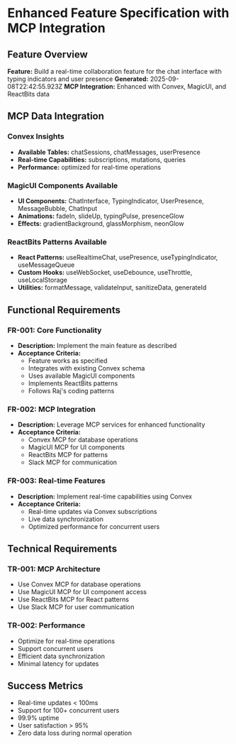 # Enhanced Feature Specification with MCP Integration

## Feature Overview
**Feature:** Build a real-time collaboration feature for the chat interface with typing indicators and user presence
**Generated:** 2025-09-08T22:42:55.923Z
**MCP Integration:** Enhanced with Convex, MagicUI, and ReactBits data

## MCP Data Integration

### Convex Insights
- **Available Tables:** chatSessions, chatMessages, userPresence
- **Real-time Capabilities:** subscriptions, mutations, queries
- **Performance:** optimized for real-time operations

### MagicUI Components Available
- **UI Components:** ChatInterface, TypingIndicator, UserPresence, MessageBubble, ChatInput
- **Animations:** fadeIn, slideUp, typingPulse, presenceGlow
- **Effects:** gradientBackground, glassMorphism, neonGlow

### ReactBits Patterns Available
- **React Patterns:** useRealtimeChat, usePresence, useTypingIndicator, useMessageQueue
- **Custom Hooks:** useWebSocket, useDebounce, useThrottle, useLocalStorage
- **Utilities:** formatMessage, validateInput, sanitizeData, generateId

## Functional Requirements

### FR-001: Core Functionality
- **Description:** Implement the main feature as described
- **Acceptance Criteria:**
  - Feature works as specified
  - Integrates with existing Convex schema
  - Uses available MagicUI components
  - Implements ReactBits patterns
  - Follows Raj's coding patterns

### FR-002: MCP Integration
- **Description:** Leverage MCP services for enhanced functionality
- **Acceptance Criteria:**
  - Convex MCP for database operations
  - MagicUI MCP for UI components
  - ReactBits MCP for patterns
  - Slack MCP for communication

### FR-003: Real-time Features
- **Description:** Implement real-time capabilities using Convex
- **Acceptance Criteria:**
  - Real-time updates via Convex subscriptions
  - Live data synchronization
  - Optimized performance for concurrent users

## Technical Requirements

### TR-001: MCP Architecture
- Use Convex MCP for database operations
- Use MagicUI MCP for UI component access
- Use ReactBits MCP for React patterns
- Use Slack MCP for user communication

### TR-002: Performance
- Optimize for real-time operations
- Support concurrent users
- Efficient data synchronization
- Minimal latency for updates

## Success Metrics
- Real-time updates < 100ms
- Support for 100+ concurrent users
- 99.9% uptime
- User satisfaction > 95%
- Zero data loss during normal operation